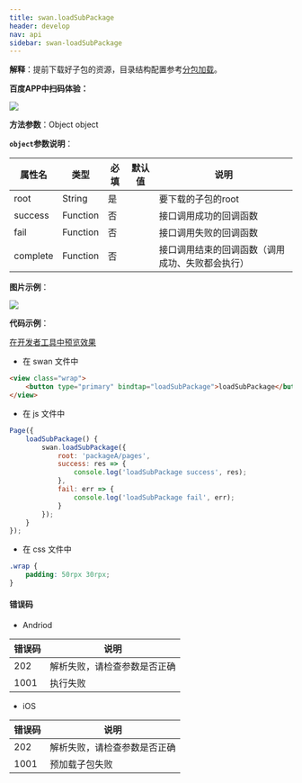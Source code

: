 ```yaml
---
title: swan.loadSubPackage
header: develop
nav: api
sidebar: swan-loadSubPackage
---
```


 

**解释**：提前下载好子包的资源，目录结构配置参考[分包加载](https://smartprogram.baidu.com/docs/develop/framework/subpackages/)。

**百度APP中扫码体验：**

<img src="https://b.bdstatic.com/miniapp/assets/images/doc_demo/fragment_loadSubPackage.png"  class="demo-qrcode-image" />

**方法参数**：Object object

**`object`参数说明**：

|属性名 |类型  |必填 | 默认值 |说明|
|---- | ---- | ---- | ----|----|
|root | String | 是 | | 要下载的子包的root |
|success | Function |  否  | | 接口调用成功的回调函数|
|fail   | Function  |  否  | | 接口调用失败的回调函数|
|complete  |  Function  |  否 | |  接口调用结束的回调函数（调用成功、失败都会执行）|

**图片示例**：

<div class="m-doc-custom-examples">
    <div class="m-doc-custom-examples-correct">
        <img src="https://b.bdstatic.com/miniapp/images/loadSubPackage.gif">
    </div>
    <div class="m-doc-custom-examples-correct">
        <img src=" ">
    </div>
    <div class="m-doc-custom-examples-correct">
        <img src=" ">
    </div>     
</div>

**代码示例**：

<a href="swanide://fragment/0708301e164b80b42155a0313ad9bb3e1573614983911" title="在开发者工具中预览效果" target="_self">在开发者工具中预览效果</a>

* 在 swan 文件中

```html
<view class="wrap">
    <button type="primary" bindtap="loadSubPackage">loadSubPackage</button>
</view>
```

* 在 js 文件中

```js
Page({
    loadSubPackage() {
        swan.loadSubPackage({
            root: 'packageA/pages',
            success: res => {
                console.log('loadSubPackage success', res);
            },
            fail: err => {
                console.log('loadSubPackage fail', err);
            }
        });
    }
});
```
* 在 css 文件中

```css
.wrap {
    padding: 50rpx 30rpx;
}
```

#### 错误码

* Andriod

|错误码|说明|
|--|--|
|202|解析失败，请检查参数是否正确      |
|1001|执行失败|

* iOS

|错误码|说明|
|--|--|
|202|解析失败，请检查参数是否正确      |
|1001|预加载子包失败|
